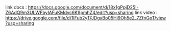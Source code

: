 
link docs : https://docs.google.com/document/d/18x1gPpjD25I-Z6AdQ9m3ULWFbyIAFuKMdyc6K9pmhZ4/edit?usp=sharing
link video : https://drive.google.com/file/d/1IFub2y17JDgxBo05Hi9Oh5e2_7ZfnGoT/view?usp=sharing
